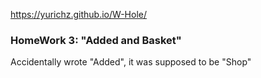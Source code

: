 https://yurichz.github.io/W-Hole/

<h3>HomeWork 3: "Added and Basket"</h3>
Accidentally wrote "Added", it was supposed to be "Shop"
